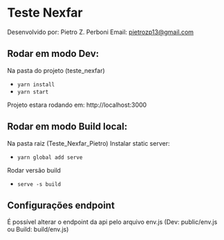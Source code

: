 # Teste Nexfar
Desenvolvido por: Pietro Z. Perboni
Email: pietrozp13@gmail.com

## Rodar em modo Dev:
Na pasta do projeto (teste_nexfar)
- `yarn install`
- `yarn start`

Projeto estara rodando em: http://localhost:3000
## Rodar em modo Build local:
Na pasta raiz (Teste_Nexfar_Pietro)
Instalar static server:
- `yarn global add serve`

Rodar versão build
- `serve -s build`


## Configurações endpoint
É possível alterar o endpoint da api pelo arquivo env.js (Dev: public/env.js ou Build: build/env.js)